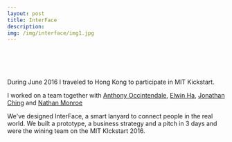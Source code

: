 ```yaml
---
layout: post
title: InterFace
description:
img: /img/interface/img1.jpg
---
```


<div class="img_row">
	<a href="{{ site.baseurl }}/img/interface/img1.jpg"><img class="col one" src="{{ site.baseurl }}/img/interface/img1.jpg" alt=""></a>
	<a href="{{ site.baseurl }}/img/interface/badge_light.jpg"><img class="col one" src="{{ site.baseurl }}/img/interface/badge_light.jpg" alt=""></a>
	<a href="{{ site.baseurl }}/img/interface/img3.jpg"><img class="col one" src="{{ site.baseurl }}/img/interface/img3.jpg" alt=""></a>
</div> 
<div class="img_row">
	<a href="{{ site.baseurl }}/img/interface/logo.jpg"><img class="col one" src="{{ site.baseurl }}/img/interface/logo.jpg" alt=""></a>
	<a href="{{ site.baseurl }}/img/interface/ui1.jpg"><img class="col one" src="{{ site.baseurl }}/img/interface/ui1.jpg" alt=""></a>
	<a href="{{ site.baseurl }}/img/interface/ui2.jpg"><img class="col one" src="{{ site.baseurl }}/img/interface/ui2.jpg" alt=""></a>
</div> 
<div class="img_row">
	<a href="{{ site.baseurl }}/img/interface/img2.jpg"><img class="col three" src="{{ site.baseurl }}/img/interface/img2.jpg" alt=""></a>
</div> 
<br/>
<br/>
During June 2016 I traveled to Hong Kong to participate in MIT Kickstart.  
  
I worked on a team together with [Anthony Occintendale](http://www.anthonyoccidentale.com/), [Elwin Ha](http://www.elwinha.com/), [Jonathan Ching](https://www.linkedin.com/in/jonathanching) and [Nathan Monroe](http://nathanmonroe.com/)

We've designed InterFace, a smart lanyard to connect people in the real world. We built a prototype, a business strategy and a pitch in 3 days and were the wining team on the MIT KIckstart 2016.


